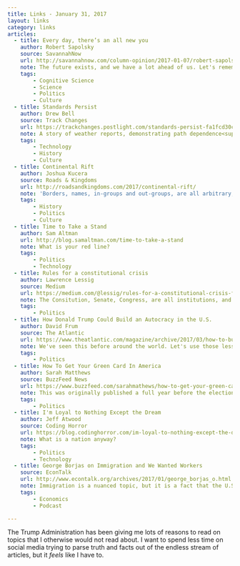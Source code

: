 ```yaml
---
title: Links - January 31, 2017
layout: links
category: links
articles:
  - title: Every day, there’s an all new you
    author: Robert Sapolsky
    source: SavannahNow
    url: http://savannahnow.com/column-opinion/2017-01-07/robert-sapolsky-every-day-there-s-all-new-you
    note: The future exists, and we have a lot ahead of us. Let's remember that.
    tags:
        - Cognitive Science
        - Science
        - Politics
        - Culture
  - title: Standards Persist
    author: Drew Bell
    source: Track Changes
    url: https://trackchanges.postlight.com/standards-persist-fa1fcd30cbca
    note: A story of weather reports, demonstrating path dependence<sup>1000</sup>. "Choices we agree on now are going to stick around, and get baked into the foundational brick of our biggest, most critical systems. Be careful what you toss in there!"
    tags:
        - Technology
        - History
        - Culture
  - title: Continental Rift
    author: Joshua Kucera
    source: Roads & Kingdoms
    url: http://roadsandkingdoms.com/2017/continental-rift/
    note: 'Borders, names, in-groups and out-groups, are all arbitrary, and more fluid than we generally think. Herodotus spoke of the divide between Europe, Asia, and Africa 500 years ago: "I cannot conceive why three names [Asia, Europe, and Africa] should ever have been given to a tract which is in reality one."'
    tags:
        - History
        - Politics
        - Culture
  - title: Time to Take a Stand
    author: Sam Altman
    url: http://blog.samaltman.com/time-to-take-a-stand
    note: What is your red line?
    tags:
        - Politics
        - Technology
  - title: Rules for a constitutional crisis
    author: Lawrence Lessig
    source: Medium
    url: https://medium.com/@lessig/rules-for-a-constitutional-crisis-f236e3284fbe
    note: The Consitution, Senate, Congress, are all institutions, and institutions are just people. We don't live in a world of self-enforcing mechanics and contracts. We live in a world where rules and expectations put in place by people are enforced by people.
    tags:
        - Politics
  - title: How Donald Trump Could Build an Autocracy in the U.S.
    author: David Frum
    source: The Atlantic
    url: https://www.theatlantic.com/magazine/archive/2017/03/how-to-build-an-autocracy/513872/
    note: We've seen this before around the world. Let's use those lessons.
    tags:
        - Politics
  - title: How To Get Your Green Card In America
    author: Sarah Matthews
    source: BuzzFeed News
    url: https://www.buzzfeed.com/sarahmathews/how-to-get-your-green-card-in-america
    note: This was originally published a full year before the election. Coming here legally is not an easy process. Even though Oman and Costa Rica are so different, I see myself, and echoes of my experience in the US in a lot of these stories.
    tags:
        - Politics
  - title: I'm Loyal to Nothing Except the Dream
    author: Jeff Atwood
    source: Coding Horror
    url: https://blog.codinghorror.com/im-loyal-to-nothing-except-the-dream/
    note: What is a nation anyway?
    tags:
        - Politics
        - Technology
  - title: George Borjas on Immigration and We Wanted Workers
    source: EconTalk
    url: http://www.econtalk.org/archives/2017/01/george_borjas_o.html
    note: Immigration is a nuanced topic, but it is a fact that the U.S. would not exist as it does today without it.
    tags:
        - Economics
        - Podcast

---
```


The Trump Administration has been giving me lots of reasons to read on topics that I otherwise would not read about. I want to spend less time on social media trying to parse truth and facts out of the endless stream of articles, but it _feels_ like I have to.
